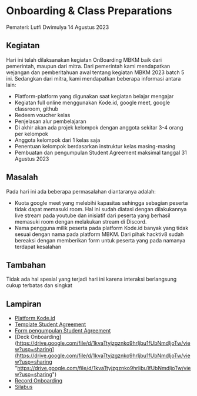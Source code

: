 # Onboarding & Class Preparations
Pemateri: Lutfi Dwimulya
14 Agustus 2023
## Kegiatan
Hari ini telah dilaksanakan kegiatan OnBoarding MBKM baik dari pemerintah, maupun dari mitra. Dari pemerintah kami mendapatkan wejangan dan pemberitahuan awal tentang kegiatan MBKM 2023 batch 5 ini. Sedangkan dari mitra, kami mendapatkan beberapa informasi antara lain:
- Platform-platform yang digunakan saat kegiatan belajar mengajar
- Kegiatan full online menggunakan Kode.id, google meet, google classroom, github
- Redeem voucher kelas
- Penjelasan alur pembelajaran
- Di akhir akan ada projek kelompok dengan anggota sekitar 3-4 orang per kelompok
- Anggota kelompok dari 1 kelas saja
- Penentuan kelompok berdasarkan instruktur kelas masing-masing
- Pembuatan dan pengumpulan Student Agreement maksimal tanggal 31 Agustus 2023
## Masalah
Pada hari ini ada beberapa permasalahan diantaranya adalah:
- Kuota google meet yang melebihi kapasitas sehingga sebagian peserta tidak dapat memasuki room. Hal ini sudah diatasi dengan dilakukannya live stream pada youtube dan inisiatif dari peserta yang berhasil memasuki room dengan melakukan stream di Discord.
- Nama pengguna milik peserta pada platform Kode.id banyak yang tidak sesuai dengan nama pada platform MBKM. Dari pihak hacktiv8 sudah bereaksi dengan memberikan form untuk peserta yang pada namanya terdapat kesalahan
## Tambahan
Tidak ada hal spesial yang terjadi hari ini karena interaksi berlangsung cukup terbatas dan singkat
## Lampiran
- [Platform Kode.id](https://www.kode.id/)
- [Template Student Agreement](https://drive.google.com/file/d/1WRWmqjPmniLGNGMDPO3yOCzlUYJEk9D1/view)
- [Form pengumpulan Student Agreement](https://docs.google.com/forms/d/e/1FAIpQLScqDqN49Koei1n3vdLzz07sh8FQfiuKjzAI0wo-eB0-hPT_7Q/viewform)
- [Deck Onboarding](https://drive.google.com/file/d/1kvaTtyjzgznko9hrljbu1fUbNmdljoTw/view?usp=sharing](https://drive.google.com/file/d/1kvaTtyjzgznko9hrljbu1fUbNmdljoTw/view?usp=sharing "https://drive.google.com/file/d/1kvaTtyjzgznko9hrljbu1fUbNmdljoTw/view?usp=sharing")
- [Record Onboarding](https://drive.google.com/file/d/1KhzkcMdhiZNgC-Kc4751Pd44q-SE0N7i/view?usp=sharing)
- [Silabus](https://docs.google.com/spreadsheets/d/1eA0wZFnl7mUotCnLFmL78zktJTxEEf7f8Xhj0KZwq6w/edit#gid=0 "https://docs.google.com/spreadsheets/d/1eA0wZFnl7mUotCnLFmL78zktJTxEEf7f8Xhj0KZwq6w/edit#gid=0")
